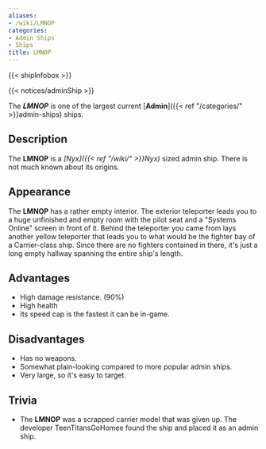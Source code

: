 ```yaml
---
aliases:
- /wiki/LMNOP
categories:
- Admin Ships
- Ships
title: LMNOP
---  
```


{{< shipInfobox >}}   

{{< notices/adminShip >}} 

The **_LMNOP_** is one of the largest current [**Admin**]({{< ref "/categories/" >}}admin-ships) ships. 

## Description

The **LMNOP** is a _[Nyx]({{< ref "/wiki/" >}}Nyx)_ sized admin ship. There is not much known about its origins.

## Appearance

The **LMNOP** has a rather empty interior. The exterior teleporter leads you to a huge unfinished and empty room with the pilot seat and a "Systems Online" screen in front of it. Behind the teleporter you came from lays another yellow teleporter that leads you to what would be the fighter bay of a Carrier-class ship. Since there are no fighters contained in there, it's just a long empty hallway spanning the entire ship's length.

## Advantages

- High damage resistance. (90%)
- High health
- Its speed cap is the fastest it can be in-game.

## Disadvantages

- Has no weapons.
- Somewhat plain-looking compared to more popular admin ships.
- Very large, so it's easy to target.

## Trivia

- The **LMNOP** was a scrapped carrier model that was given up. The developer TeenTitansGoHomee found the ship and placed it as an admin ship.